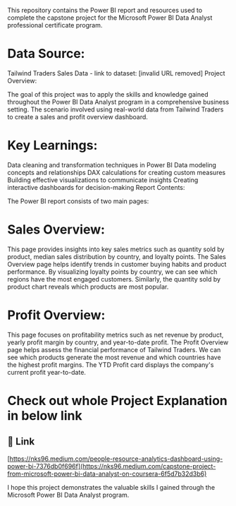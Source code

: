 


This repository contains the Power BI report and resources used to complete the capstone project for the Microsoft Power BI Data Analyst professional certificate program.

# Data Source:

Tailwind Traders Sales Data - link to dataset: [invalid URL removed]
Project Overview:

The goal of this project was to apply the skills and knowledge gained throughout the Power BI Data Analyst program in a comprehensive business setting. The scenario involved using real-world data from Tailwind Traders to create a sales and profit overview dashboard.

# Key Learnings:

Data cleaning and transformation techniques in Power BI
Data modeling concepts and relationships
DAX calculations for creating custom measures
Building effective visualizations to communicate insights
Creating interactive dashboards for decision-making
Report Contents:

The Power BI report consists of two main pages:

# Sales Overview: 
This page provides insights into key sales metrics such as quantity sold by product, median sales distribution by country, and loyalty points.
The Sales Overview page helps identify trends in customer buying habits and product performance. By visualizing loyalty points by country, we can see which regions have the most engaged customers. Similarly, the quantity sold by product chart reveals which products are most popular.

# Profit Overview: 
This page focuses on profitability metrics such as net revenue by product, yearly profit margin by country, and year-to-date profit.
The Profit Overview page helps assess the financial performance of Tailwind Traders. We can see which products generate the most revenue and which countries have the highest profit margins. The YTD Profit card displays the company's current profit year-to-date.


#  Check out whole Project Explanation in below link
## 🔗 Link
[https://nks96.medium.com/people-resource-analytics-dashboard-using-power-bi-7376db0f696f](https://nks96.medium.com/capstone-project-from-microsoft-power-bi-data-analyst-on-coursera-6f5d7b32d3b6)


I hope this project demonstrates the valuable skills I gained through the Microsoft Power BI Data Analyst program.
